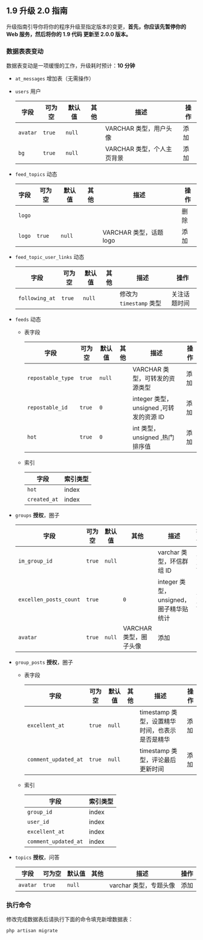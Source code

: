 ## 1.9 升级 2.0 指南

升级指南引导你将你的程序升级至指定版本的变更，**首先，你应该先暂停你的 Web 服务，然后将你的 1.9 代码 更新至 2.0.0 版本。**

### 数据表表变动

数据表变动是一项缓慢的工作，升级耗时预计：**10 分钟**

- `at_messages` 增加表（无需操作）
- `users` 用户

    | 字段 | 可为空 | 默认值 | 其他 | 描述 | 操作 |
    |-----|----|----|----|----|-----|
    | `avatar` | `true` | `null` | | VARCHAR 类型，用户头像 | 添加 |
    | `bg` | `true` | `null` | | VARCHAR 类型，个人主页背景 | 添加 |
- `feed_topics` 动态

    | 字段 | 可为空 | 默认值 | 其他 | 描述 | 操作 |
    |-----|----|----|----|----|----|
    | `logo` | | | | | 删除 |
    | `logo` | `true` | `null` | | VARCHAR 类型，话题 logo | 添加 |
- `feed_topic_user_links` 动态

    | 字段 | 可为空 | 默认值 | 其他 | 描述 | 操作 |
    |-----|----|----|----|----|----|
    | `following_at` | `true` | `null` | | 修改为 `timestamp` 类型 | 关注话题时间 | 改变 |
- `feeds` 动态
    * 表字段
    
        | 字段 | 可为空 | 默认值 | 其他 | 描述 | 操作 |
        |-----|----|----|----|----|----|
        | `repostable_type` | `true` | `null` | | VARCHAR 类型，可转发的资源类型 | 添加 |
        | `repostable_id` | `true` | `0` | | integer 类型，unsigned ,可转发的资源 ID | 添加 |
        | `hot` | `true` | `0` | | int 类型，unsigned ,热门排序值 | 添加 |
    * 索引
    
        | 字段 | 索引类型 |
        |----|----|
        | `hot` | index |
        | `created_at` | index |
- `groups` **授权**，圈子

    | 字段 | 可为空 | 默认值 | 其他 | 描述 | 操作 |
    |-----|----|----|----|----|----|
    | `im_group_id` | `true` | `null` | | varchar 类型，环信群组 ID | 添加 |
    | `excellen_posts_count` | `true` | | `0` | integer 类型，unsigned，圈子精华贴统计 | 添加 |
    | `avatar` | `true` | `null` | VARCHAR 类型，圈子头像 | 添加 |
- `group_posts` **授权**，圈子
    * 表字段
    
        | 字段 | 可为空 | 默认值 | 其他 | 描述 | 操作 |
        |-----|----|----|----|----|----|
        | `excellent_at` | `true` | `null` | | timestamp 类型，设置精华时间，也表示是否是精华 | 添加 |
        | `comment_updated_at` | `true` | `null` | | timestamp 类型，评论最后更新时间 | 添加 |
    * 索引
    
        | 字段 | 索引类型 |
        | ----|----|
        | `group_id` | index |
        | `user_id` | index |
        | `excellent_at` | index |
        | `comment_updated_at` | index |
- `topics` **授权**，问答

    | 字段 | 可为空 | 默认值 | 其他 | 描述 | 操作 |
    |-----|----|----|----|----|----|
    | `avatar` | `true` | `null` | | varchar 类型，专题头像 | 添加 |

### 执行命令

修改完成数据表后请执行下面的命令填充新增数据表：

```bash
php artisan migrate
```
